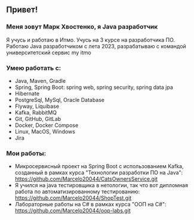 ## Привет!
### Меня зовут Марк Хвостенко, я Java разработчик
Я учусь и работаю в Итмо. Учусь на 3 курсе на разработчика ПО. Работаю Java разработчиком с лета 2023, разрабатываю с командой университетский сервис my itmo
### Умею работать с:
* Java, Maven, Gradle
* Spring, Spring Boot: spring web, spring security, spring data jpa
* Hibernate
* PostgreSql, MySql, Oracle Database
* Flyway, Liquibase
* Kafka, RabbitMQ
* Git, GitHub, GitLab
* Docker, Docker Compose
* Linux, MacOS, Windows
* Jira
### Мои работы:
* Микросервисный проект на Spring Boot с использованием Kafka, созданный в рамках курса "Технологии разработки ПО на Java": https://github.com/Marcelo20044/CatsOwnersService.git 
* Я учился на java тестировщика в нетологии, так что вот дипломная работа по автоматизированному тестированию: https://github.com/Marcelo20044/ShopTest.git
* Лабораторные работы на C# в рамках курса "ООП на C#": https://github.com/Marcelo20044/oop-labs.git
<!--
**Marcelo20044/Marcelo20044** is a ✨ _special_ ✨ repository because its `README.md` (this file) appears on your GitHub profile.

Here are some ideas to get you started:

- 🔭 I’m currently working on ...
- 🌱 I’m currently learning ...
- 👯 I’m looking to collaborate on ...
- 🤔 I’m looking for help with ...
- 💬 Ask me about ...
- 📫 How to reach me: ...
- 😄 Pronouns: ...
- ⚡ Fun fact: ...
-->
